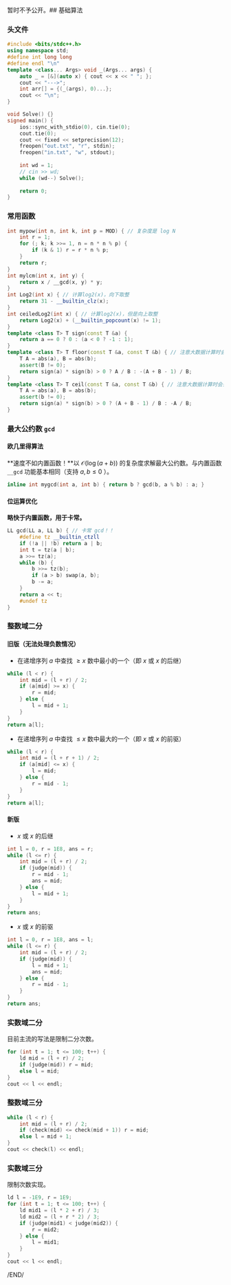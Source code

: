 暂时不予公开。## 基础算法

### 头文件

```c++
#include <bits/stdc++.h>
using namespace std;
#define int long long
#define endl "\n"
template <class... Args> void _(Args... args) {
    auto _ = [&](auto x) { cout << x << " "; };
    cout << "--->";
    int arr[] = {(_(args), 0)...};
    cout << "\n";
}

void Solve() {}
signed main() {
    ios::sync_with_stdio(0), cin.tie(0);
    cout.tie(0);
    cout << fixed << setprecision(12);
    freopen("out.txt", "r", stdin);
    freopen("in.txt", "w", stdout);
    
    int wd = 1;
    // cin >> wd;
    while (wd--) Solve();
    
    return 0;
}
```

### 常用函数

```c++
int mypow(int n, int k, int p = MOD) { // 复杂度是 log N
    int r = 1;
    for (; k; k >>= 1, n = n * n % p) {
        if (k & 1) r = r * n % p;
    }
    return r;
}
int mylcm(int x, int y) {
    return x / __gcd(x, y) * y;
}
int Log2(int x) { // 计算log2(x)，向下取整
    return 31 - __builtin_clz(x);
}
int ceiledLog2(int x) { // 计算log2(x)，但是向上取整
    return Log2(x) + (__builtin_popcount(x) != 1);
}
template <class T> T sign(const T &a) {
    return a == 0 ? 0 : (a < 0 ? -1 : 1);
}
template <class T> T floor(const T &a, const T &b) { // 注意大数据计算时会丢失精度
    T A = abs(a), B = abs(b);
    assert(B != 0);
    return sign(a) * sign(b) > 0 ? A / B : -(A + B - 1) / B;
}
template <class T> T ceil(const T &a, const T &b) { // 注意大数据计算时会丢失精度
    T A = abs(a), B = abs(b);
    assert(b != 0);
    return sign(a) * sign(b) > 0 ? (A + B - 1) / B : -A / B;
}
```

### 最大公约数 `gcd` 

#### 欧几里得算法

**速度不如内置函数！**以 $\mathcal O(\log(a+b))$ 的复杂度求解最大公约数。与内置函数 `__gcd` 功能基本相同（支持 $a,b \leq 0$ ）。

```c++
inline int mygcd(int a, int b) { return b ? gcd(b, a % b) : a; }
```

#### 位运算优化

**略快于内置函数，用于卡常。**

```c++
LL gcd(LL a, LL b) { // 卡常 gcd！！
    #define tz __builtin_ctzll
    if (!a || !b) return a | b;
    int t = tz(a | b);
    a >>= tz(a);
    while (b) {
        b >>= tz(b);
        if (a > b) swap(a, b);
        b -= a;
    }
    return a << t;
    #undef tz
}
```

### 整数域二分

#### 旧版（无法处理负数情况）

- 在递增序列 $a$ 中查找 $\geq x$ 数中最小的一个（即 $x$ 或 $x$ 的后继）

```c++
while (l < r) {
    int mid = (l + r) / 2;
    if (a[mid] >= x) {
        r = mid;
    } else {
        l = mid + 1;
    }
}
return a[l];
```

- 在递增序列 $a$ 中查找 $\leq x$ 数中最大的一个（即 $x$ 或 $x$ 的前驱）

```c++
while (l < r) {
    int mid = (l + r + 1) / 2;
    if (a[mid] <= x) {
        l = mid;
    } else {
        r = mid - 1;
    }
}
return a[l];
```

#### 新版

- $x$ 或 $x$ 的后继

```c++
int l = 0, r = 1E8, ans = r;
while (l <= r) {
    int mid = (l + r) / 2;
    if (judge(mid)) {
        r = mid - 1;
        ans = mid;
    } else {
        l = mid + 1;
    }
}
return ans;
```

- $x$ 或 $x$ 的前驱

```c++
int l = 0, r = 1E8, ans = l;
while (l <= r) {
    int mid = (l + r) / 2;
    if (judge(mid)) {
        l = mid + 1;
        ans = mid;
    } else {
        r = mid - 1;
    }
}
return ans;
```

### 实数域二分

目前主流的写法是限制二分次数。

```c++
for (int t = 1; t <= 100; t++) {
    ld mid = (l + r) / 2;
    if (judge(mid)) r = mid;
    else l = mid;
}
cout << l << endl;
```

### 整数域三分

```c++
while (l < r) {
    int mid = (l + r) / 2;
    if (check(mid) <= check(mid + 1)) r = mid;
    else l = mid + 1;
}
cout << check(l) << endl;
```

### 实数域三分

限制次数实现。

```c++
ld l = -1E9, r = 1E9;
for (int t = 1; t <= 100; t++) {
    ld mid1 = (l * 2 + r) / 3;
    ld mid2 = (l + r * 2) / 3;
    if (judge(mid1) < judge(mid2)) {
        r = mid2;
    } else {
        l = mid1;
    }
}
cout << l << endl;
```

<div style="page-break-after:always">/END/</div>
